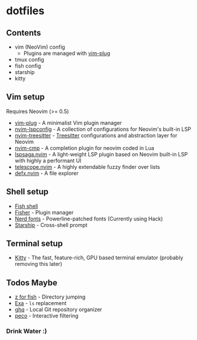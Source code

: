 # dotfiles

## Contents

- vim (NeoVim) config
  - Plugins are managed with [vim-plug](https://github.com/junegunn/vim-plug)
- tmux config
- fish config
- starship
- kitty

## Vim setup

Requires Neovim (>= 0.5)

- [vim-plug](https://github.com/junegunn/vim-plug) - A minimalist Vim plugin manager
- [nvim-lspconfig](https://github.com/neovim/nvim-lspconfig) - A collection of configurations for Neovim's built-in LSP
- [nvim-treesitter](https://github.com/nvim-treesitter/nvim-treesitter) - [Treesitter](https://github.com/tree-sitter/tree-sitter) configurations and abstraction layer for Neovim
- [nvim-cmp](https://github.com/hrsh7th/nvim-cmp) - A completion plugin for neovim coded in Lua
- [lspsaga.nvim](https://github.com/tami5/lspsaga.nvim) - A light-weight LSP plugin based on Neovim built-in LSP with highly a performant UI
- [telescope.nvim](https://github.com/nvim-telescope/telescope.nvim) - A highly extendable fuzzy finder over lists
- [defx.nvim](https://github.com/Shougo/defx.nvim) - A file explorer

## Shell setup

- [Fish shell](https://fishshell.com/)
- [Fisher](https://github.com/jorgebucaran/fisher) - Plugin manager
- [Nerd fonts](https://github.com/ryanoasis/nerd-fonts) - Powerline-patched fonts (Currently using Hack)
- [Starship](https://github.com/starship/starship) - Cross-shell prompt

## Terminal setup

- [Kitty](https://github.com/kovidgoyal/kitty) - The fast, feature-rich, GPU based terminal emulator (probably removing this later)

## Todos Maybe

- [z for fish](https://github.com/jethrokuan/z) - Directory jumping
- [Exa](https://the.exa.website/) - `ls` replacement
- [ghq](https://github.com/x-motemen/ghq) - Local Git repository organizer
- [peco](https://github.com/peco/peco) - Interactive filtering

### Drink Water :)
